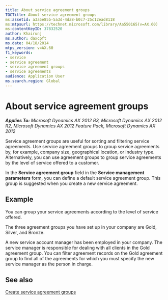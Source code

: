 ```yaml
---
title: About service agreement groups
TOCTitle: About service agreement groups
ms:assetid: a3a5e85b-5a3d-4da8-b0c7-25c12ead8118
ms:mtpsurl: https://technet.microsoft.com/library/Aa550165(v=AX.60)
ms:contentKeyID: 37832520
author: Khairunj
ms.author: daxcpft
ms.date: 04/18/2014
mtps_version: v=AX.60
f1_keywords:
- service
- service agreement
- service agreement groups
- service agreements
audience: Application User
ms.search.region: Global
---
```


# About service agreement groups 


_**Applies To:** Microsoft Dynamics AX 2012 R3, Microsoft Dynamics AX 2012 R2, Microsoft Dynamics AX 2012 Feature Pack, Microsoft Dynamics AX 2012_

Service agreement groups are useful for sorting and filtering service agreements. Use service agreement groups to group service agreements by, for example, company size, geographical location, or industry type. Alternatively, you can use agreement groups to group service agreements by the level of service offered to a customer.

In the **Service agreement group** field in the **Service management parameters** form, you can define a default service agreement group. This group is suggested when you create a new service agreement.

## Example

You can group your service agreements according to the level of service offered.

The three agreement groups you have set up in your company are Gold, Silver, and Bronze.

A new service account manager has been employed in your company. The service manager is responsible for dealing with all clients in the Gold agreement group. You can filter agreement records on the Gold agreement group to find all of the agreements for which you must specify the new service manager as the person in charge.

## See also

[Create service agreement groups](create-service-agreement-groups.md)

  


